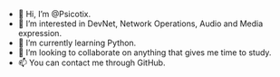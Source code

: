 - 👋 Hi, I’m @Psicotix.
- 👀 I’m interested in DevNet, Network Operations, Audio and Media expression.
- 🌱 I’m currently learning Python.
- 💞️ I’m looking to collaborate on anything that gives me time to study.
- 📫 You can contact me through GitHub.

<!---
Psicotix/Psicotix is a ✨ special ✨ repository because its `README.md` (this file) appears on your GitHub profile.
You can click the Preview link to take a look at your changes.
--->

